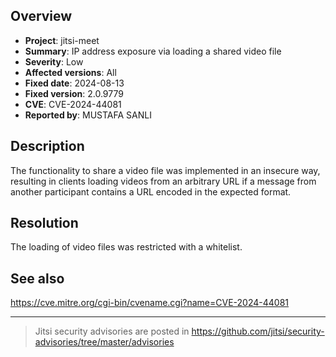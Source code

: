 ## Overview

* **Project**: jitsi-meet
* **Summary**: IP address exposure via loading a shared video file
* **Severity**: Low
* **Affected versions**: All
* **Fixed date**: 2024-08-13
* **Fixed version**: 2.0.9779
* **CVE**: CVE-2024-44081
* **Reported by**: MUSTAFA SANLI

## Description

The functionality to share a video file was implemented in an insecure way, resulting in clients loading videos from an arbitrary URL if a message from another participant contains a URL encoded in the expected format.

## Resolution

The loading of video files was restricted with a whitelist.


## See also

https://cve.mitre.org/cgi-bin/cvename.cgi?name=CVE-2024-44081

---

> Jitsi security advisories are posted in https://github.com/jitsi/security-advisories/tree/master/advisories
